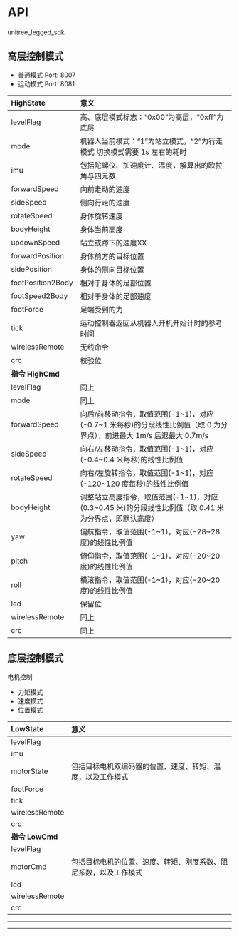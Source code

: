 # API

unitree_legged_sdk


## 高层控制模式
* 普通模式 Port: 8007
* 运动模式 Port: 8081

| **HighState**     | **意义**                                                                                                              |
| :---------------- | :-------------------------------------------------------------------------------------------------------------------- |
| levelFlag         | 高、底层模式标志：“0x00”为高层，“0xff”为底层                                                                          |
| mode              | 机器人当前模式：“1”为站立模式，“2”为行走模式  切换模式需要 1s 左右的耗时                                              |
| imu               | 包括陀螺仪、加速度计、温度，解算出的欧拉角与四元数                                                                    |
| forwardSpeed      | 向前走动的速度                                                                                                        |
| sideSpeed         | 侧向行走的速度                                                                                                        |
| rotateSpeed       | 身体旋转速度                                                                                                          |
| bodyHeight        | 身体当前高度                                                                                                          |
| updownSpeed       | 站立或蹲下的速度XX                                                                                                    |
| forwardPosition   | 身体前方的目标位置                                                                                                    |
| sidePosition      | 身体的侧向目标位置                                                                                                    |
| footPosition2Body | 相对于身体的足部位置                                                                                                  |
| footSpeed2Body    | 相对于身体的足部速度                                                                                                  |
| footForce         | 足端受到的力                                                                                                          |
| tick              | 运动控制器返回从机器人开机开始计时的参考时间                                                                          |
| wirelessRemote    | 无线命令                                                                                                              |
| crc               | 校验位                                                                                                                |
| **指令 HighCmd**  |                                                                                                                       |
| levelFlag         | 同上                                                                                                                  |
| mode              | 同上                                                                                                                  |
| forwardSpeed      | 向后/前移动指令，取值范围(-1~1)，对应(-0.7~1 米每秒)的分段线性比例值（取 0 为分界点），前进最大 1m/s  后退最大 0.7m/s |
| sideSpeed         | 向右/左移动指令，取值范围(-1~1)，对应(-0.4~0.4 米每秒)的线性比例值                                                    |
| rotateSpeed       | 向右/左旋转指令，取值范围(-1~1)，对应(-120~120 度每秒)的线性比例值                                                    |
| bodyHeight        | 调整站立高度指令，取值范围(-1~1)，对应(0.3~0.45 米)的分段线性比例值（取 0.41 米为分界点，即默认高度）                 |
| yaw               | 偏航指令，取值范围(-1~1)，对应(-28~28 度)的线性比例值                                                                 |
| pitch             | 俯仰指令，取值范围(-1~1)，对应(-20~20 度)的线性比例值                                                                 |
| roll              | 横滚指令，取值范围(-1~1)，对应(-20~20 度)的线性比例值                                                                 |
| led               | 保留位                                                                                                                |
| wirelessRemote    | 同上                                                                                                                  |
| crc               | 同上                                                                                                                  |


## 底层控制模式
电机控制
* 力矩模式
* 速度模式
* 位置模式

| **LowState**    | **意义**                                                         |
| :-------------- | :--------------------------------------------------------------- |
| levelFlag       |                                                                  |
| imu             |                                                                  |
| motorState      | 包括目标电机双编码器的位置、速度、转矩、温度，以及工作模式       |
| footForce       |                                                                  |
| tick            |                                                                  |
| wirelessRemote  |                                                                  |
| crc             |                                                                  |
| **指令 LowCmd** |                                                                  |
| levelFlag       |                                                                  |
| motorCmd        | 包括目标电机的位置、速度、转矩、刚度系数、阻尼系数，以及工作模式 |
| led             |                                                                  |
| wirelessRemote  |                                                                  |
| crc             |                                                                  |



----



----